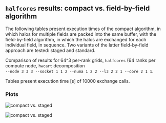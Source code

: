## `halfcores` results: compact vs. field-by-field algorithm

The following tables present execution times of the compact algorithm, in which halos for multiple fields
are packed into the same buffer, with the field-by-field algorithm, in which the halos are exchanged for
each individual field, in sequence. Two variants of the latter field-by-field approach are tested: staged and standard.

Comparison of results for 64^3 per-rank grids, `halfcores` (64 ranks per compute node, `hwcart` decomposition  
`--node 3 3 3 --socket 1 1 2 --numa 1 2 2 --l3 2 2 1 --core 2 1 1`.

Tables present execution time [s] of 10000 exchange calls.

### Plots

![compact vs. staged](betzy_compact_vs_sequence.png)

![compact vs. staged](betzy_compact_vs_sequence+stages.png)


